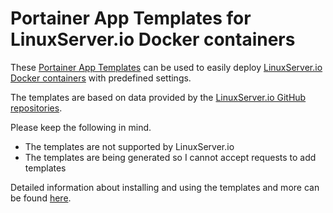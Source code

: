 # Portainer App Templates for LinuxServer.io Docker containers

These [Portainer App Templates](https://documentation.portainer.io/v2.0/settings/apps/) can be used to easily deploy [LinuxServer.io Docker containers](https://hub.docker.com/u/linuxserver/) with predefined settings.

The templates are based on data provided by the [LinuxServer.io GitHub repositories](https://github.com/linuxserver).

Please keep the following in mind.
* The templates are not supported by LinuxServer.io
* The templates are being generated so I cannot accept requests to add templates

Detailed information about installing and using the templates and more can be found [here](https://www.technorabilia.com/portainer-app-templates-for-linuxserver-io-docker-containers).
